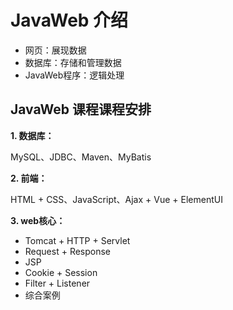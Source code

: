 # JavaWeb 介绍

- 网页：展现数据
- 数据库：存储和管理数据
- JavaWeb程序：逻辑处理

## JavaWeb 课程课程安排

**1. 数据库：**

MySQL、JDBC、Maven、MyBatis
	
**2. 前端：**

HTML + CSS、JavaScript、Ajax + Vue + ElementUI
	
**3. web核心：**

- Tomcat + HTTP + Servlet
- Request + Response
- JSP
- Cookie + Session
- Filter + Listener
- 综合案例
